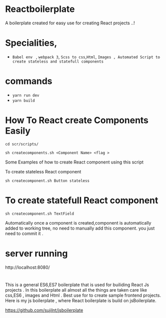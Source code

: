 # Reactboilerplate
A boilerplate created for easy use for creating React projects ..!

# Specialities, 
- `Babel env ` , `webpack 3`, `Scss to css`,`Html`, `Images , Automated Script to create stateless and statefull components `

# commands  
- `yarn run dev`
- `yarn build`

# How To React create Components Easily
`cd scr/scripts/`

`sh createcomponents.sh <Component Name> <flag >` 

Some Examples of how to create React component using this script 

To create stateless React component  
 
`sh createcomponent.sh Button stateless` 

# To create statefull React component  

`sh createcomponent.sh TextField `  


Automatically once  a component is created,component is automatically added to working tree, no need to manually add this component. you just need to commit it . 
  
# server running 
http://localhost:8080/

#
This is a general ES6,ES7 boilerplate that is used for builiding  React Js projects .  In this boilerplate all almost all the things are taken care like css,ES6 , images and Html . Best use for to create sample  frontend projects. Here is my js boilerplate , where React boilerplate is build on jsBoilerplate. 

https://github.com/sujilnt/jsboilerplate

